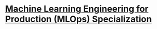 # [Machine Learning Engineering for Production (MLOps) Specialization](https://www.coursera.org/specializations/machine-learning-engineering-for-production-mlops?action=enroll#courses)
